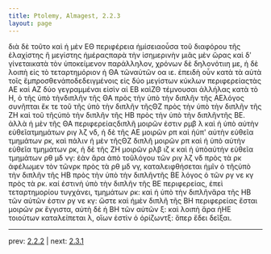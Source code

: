 ```yaml
---
title: Ptolemy, Almagest, 2.2.3
layout: page
---
```


διὰ δὲ τοῦτο καὶ ἡ μὲν ΕΘ περιφέρεια ἡμίσειαοὖσα τοῦ διαφόρου τῆς ἐλαχίστης ἢ μεγίστης ἡμέραςπαρὰ τὴν ἰσημερινὴν μιᾶς μὲν ὥρας καὶ δʹ γίνεταικατὰ τὸν ὑποκείμενον παράλληλον, χρόνων δὲ δηλονότιιη με, ἡ δὲ λοιπὴ εἰς τὸ τεταρτημόριον ἡ ΘΑ τῶναὐτῶν οα ιε. ἐπειδὴ οὖν κατὰ τὰ αὐτὰ τοῖς ἔμπροσθενἀποδεδειγμένοις εἰς δύο μεγίστων κύκλων περιφερείαςτὰς ΑΕ καὶ ΑΖ δύο γεγραμμέναι εἰσὶν αἱ ΕΒ καὶΖΘ τέμνουσαι ἀλλήλας κατὰ τὸ Η, ὁ τῆς ὑπὸ τὴνδιπλῆν τῆς ΘΑ πρὸς τὴν ὑπὸ τὴν διπλῆν τῆς ΑΕλόγος συνῆπται ἔκ τε τοῦ τῆς ὑπὸ τὴν διπλῆν τῆςΘΖ πρὸς τὴν ὑπὸ τὴν διπλῆν τῆς ΖΗ καὶ τοῦ τῆςὑπὸ τὴν διπλῆν τῆς ΗΒ πρὸς τὴν ὑπὸ τὴν διπλῆντῆς ΒΕ. ἀλλὰ ἡ μὲν τῆς ΘΑ περιφερείαςδιπλῆ μοιρῶν ἐστιν ρμβ λ καὶ ἡ ὑπὸ αὐτὴν εὐθεῖατμημάτων ριγ λζ νδ, ἡ δὲ τῆς ΑΕ μοιρῶν ρπ καὶ ἡὑπ' αὐτὴν εὐθεῖα τμημάτων ρκ, καὶ πάλιν ἡ μὲν τῆςΘΖ διπλῆ μοιρῶν ρπ καὶ ἡ ὑπὸ αὐτὴν εὐθεῖα τμημάτων ρκ, ἡ δὲ τῆς ΖΗ μοιρῶν ρλβ ιζ κ καὶ ἡ ὑπὸαὐτὴν εὐθεῖα τμημάτων ρθ μδ νγ: ἐὰν ἄρα ἀπὸ τοῦλόγου τῶν ριγ λζ νδ πρὸς τὰ ρκ ἀφέλωμεν τὸν τῶνρκ πρὸς τὰ ρθ μδ νγ, καταλειφθήσεται ἡμῖν ὁ τῆςὑπὸ τὴν διπλῆν τῆς ΗΒ πρὸς τὴν ὑπὸ τὴν διπλῆντῆς ΒΕ λόγος ὁ τῶν ργ νε κγ πρὸς τὰ ρκ. καί ἐστινἡ ὑπὸ τὴν διπλῆν τῆς ΒΕ περιφερείας, ἐπεὶ τεταρτημορίου τυγχάνει, τμημάτων ρκ: καὶ ἡ ὑπὸ τὴν διπλῆνἄρα τῆς ΗΒ τῶν αὐτῶν ἐστιν ργ νε κγ: ὥστε καὶ ἡμὲν διπλῆ τῆς ΒΗ περιφερείας ἔσται μοιρῶν ρκ ἔγγιστα, αὐτὴ δὲ ἡ ΒΗ τῶν αὐτῶν ξ: καὶ λοιπὴ ἄρα ἡΗΕ τοιούτων καταλείπεται λ, οἵων ἐστὶν ὁ ὁρίζωντξ: ὅπερ ἔδει δεῖξαι.

---

prev: [2.2.2](../2.2.2/) | next: [2.3.1](../2.3.1/)

